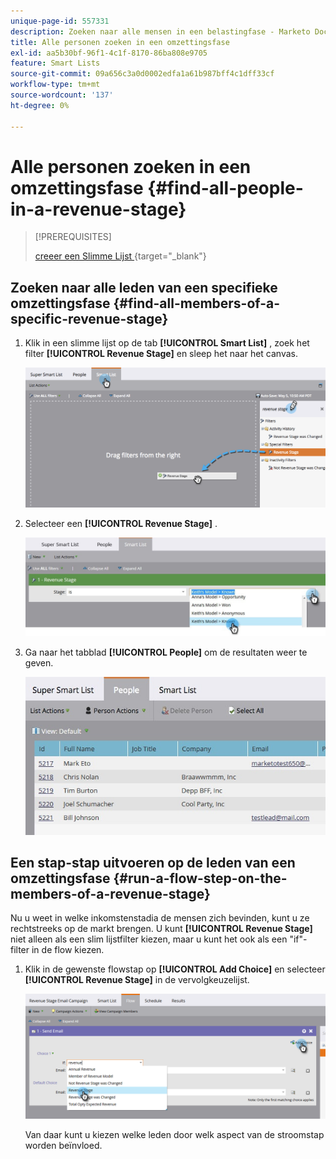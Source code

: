 ```yaml
---
unique-page-id: 557331
description: Zoeken naar alle mensen in een belastingfase - Marketo Docs - Productdocumentatie
title: Alle personen zoeken in een omzettingsfase
exl-id: aa5b30bf-96f1-4c1f-8170-86ba808e9705
feature: Smart Lists
source-git-commit: 09a656c3a0d0002edfa1a61b987bff4c1dff33cf
workflow-type: tm+mt
source-wordcount: '137'
ht-degree: 0%

---
```


# Alle personen zoeken in een omzettingsfase {#find-all-people-in-a-revenue-stage}

>[!PREREQUISITES]
>
>[ creeer een Slimme Lijst ](/help/marketo/product-docs/core-marketo-concepts/smart-lists-and-static-lists/creating-a-smart-list/create-a-smart-list.md){target="_blank"}

## Zoeken naar alle leden van een specifieke omzettingsfase {#find-all-members-of-a-specific-revenue-stage}

1. Klik in een slimme lijst op de tab **[!UICONTROL Smart List]** , zoek het filter **[!UICONTROL Revenue Stage]** en sleep het naar het canvas.

   ![](assets/draginrevenuefilter.png)

1. Selecteer een **[!UICONTROL Revenue Stage]** .

   ![](assets/two.jpg)

1. Ga naar het tabblad **[!UICONTROL People]** om de resultaten weer te geven.

   ![](assets/peopleresults.jpg)

## Een stap-stap uitvoeren op de leden van een omzettingsfase {#run-a-flow-step-on-the-members-of-a-revenue-stage}

Nu u weet in welke inkomstenstadia de mensen zich bevinden, kunt u ze rechtstreeks op de markt brengen. U kunt **[!UICONTROL Revenue Stage]** niet alleen als een slim lijstfilter kiezen, maar u kunt het ook als een &quot;if&quot;-filter in de flow kiezen.

1. Klik in de gewenste flowstap op **[!UICONTROL Add Choice]** en selecteer **[!UICONTROL Revenue Stage]** in de vervolgkeuzelijst.

   ![](assets/six.png)

   Van daar kunt u kiezen welke leden door welk aspect van de stroomstap worden beïnvloed.
